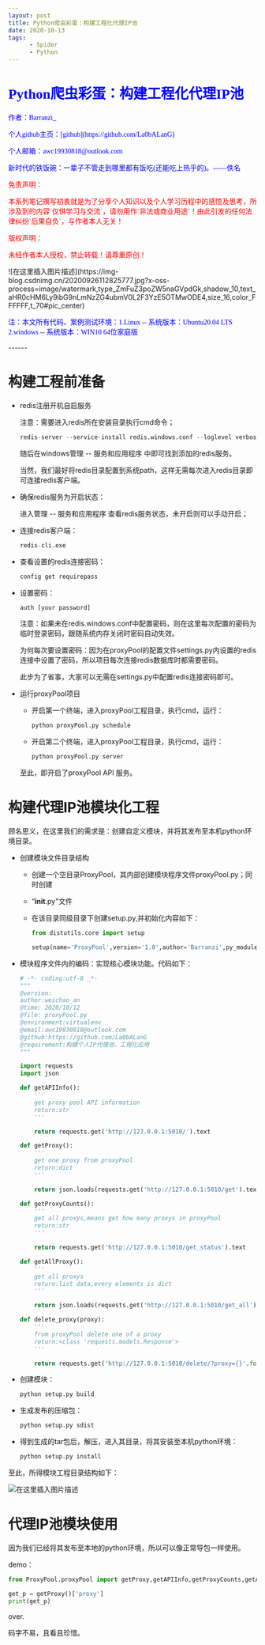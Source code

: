 ```yaml
---
layout: post
title: Python爬虫彩蛋：构建工程化代理IP池
date: 2020-10-13
tags: 
      - Spider
      - Python
---
```


# <font face="楷体"  color='blue'>  Python爬虫彩蛋：构建工程化代理IP池</font>

<p><font face="楷体" color='blue'>作者：Barranzi_</font></p>
<p><font face="楷体" color='blue'>个人github主页：[github](https://github.com/La0bALanG)</font></p>
<p><font face="楷体" color='blue'>个人邮箱：awc19930818@outlook.com</font></p>
<p><font face="楷体" color='blue'>新时代的铁饭碗：一辈子不管走到哪里都有饭吃(还能吃上热乎的)。——佚名</font></p>
<p><font face="楷体" color='red'> 免责声明：</font></p>
<p><font face='楷体' color='red'>		本系列笔记撰写初衷就是为了分享个人知识以及个人学习历程中的感悟及思考，所涉及到的内容`仅供学习与交流`，请勿用作`非法或商业用途`！由此引发的任何法律纠纷`后果自负`，与作者本人无关！</font></p>
<p><font face="楷体"  color='red'>版权声明：</font></p>
<p><font face='楷体' color='red'>		未经作者本人授权，禁止转载！请尊重原创！</font></p>
![在这里插入图片描述](https://img-blog.csdnimg.cn/20200926112825777.jpg?x-oss-process=image/watermark,type_ZmFuZ3poZW5naGVpdGk,shadow_10,text_aHR0cHM6Ly9ibG9nLmNzZG4ubmV0L2F3YzE5OTMwODE4,size_16,color_FFFFFF,t_70#pic_center)

<p><font face="楷体" color='blue'>注：本文所有代码、案例测试环境：1.Linux -- 系统版本：Ubuntu20.04 LTS   2.windows -- 系统版本：WIN10 64位家庭版</font></p>
------

# 构建工程前准备

- redis注册开机自启服务

  注意：需要进入redis所在安装目录执行cmd命令；

  ```python
  redis-server --service-install redis.windows.conf --loglevel verbose 
  ```

  随后在windows管理 -- 服务和应用程序 中即可找到添加的redis服务。

  当然，我们最好将redis目录配置到系统path，这样无需每次进入redis目录即可连接redis客户端。

- 确保redis服务为开启状态：

  进入管理 -- 服务和应用程序 查看redis服务状态，未开启则可以手动开启；

- 连接redis客户端：

  ```python
  redis-cli.exe
  ```

- 查看设置的redis连接密码：

  ```python
  config get requirepass
  ```

- 设置密码：

  ```python
  auth [your password]
  ```

  注意：如果未在redis.windows.conf中配置密码，则在这里每次配置的密码为临时登录密码，跟随系统内存关闭时密码自动失效。

  为何每次要设置密码：因为在proxyPool的配置文件settings.py内设置的redis连接中设置了密码，所以项目每次连接redis数据库时都需要密码。

  此步为了省事，大家可以无需在settings.py中配置redis连接密码即可。

- 运行proxyPool项目

  - 开启第一个终端，进入proxyPool工程目录，执行cmd，运行：

    ```python
    python proxyPool.py schedule
    ```

  - 开启第二个终端，进入proxyPool工程目录，执行cmd，运行：

    ```python
    python proxyPool.py server
    ```

  至此，即开启了proxyPool API 服务。

# 构建代理IP池模块化工程

顾名思义，在这里我们的需求是：创建自定义模块，并将其发布至本机python环境目录。

- 创建模块文件目录结构

  - 创建一个空目录ProxyPool，其内部创建模块程序文件proxyPool.py；同时创建

  - “__init__.py"文件

  - 在该目录同级目录下创建setup.py,并初始化内容如下：

    ```python
    from distutils.core import setup
    
    setup(name='ProxyPool',version='1.0',author='Barranzi',py_modules=['ProxyPool.proxyPool'])
    ```

- 模块程序文件内的编码：实现核心模块功能。代码如下：

  ```python
  # -*- coding:utf-8 _*-
  """
  @version:
  author:weichao_an
  @time: 2020/10/12
  @file: proxyPool.py
  @environment:virtualenv
  @email:awc19930818@outlook.com
  @github:https://github.com/La0bALanG
  @requirement:构建个人IP代理池，工程化应用
  """
  
  import requests
  import json
  
  def getAPIInfo():
      '''
      get proxy pool API information
      return:str
      '''
  
      return requests.get('http://127.0.0.1:5010/').text
  
  def getProxy():
      '''
      get one proxy from proxyPool
      return:dict
      '''
  
      return json.loads(requests.get('http://127.0.0.1:5010/get').text)
  
  def getProxyCounts():
      '''
      get all proxys,means get how many proxys in proxyPool
      return:str
      '''
  
      return requests.get('http://127.0.0.1:5010/get_status').text
  
  def getAllProxy():
      '''
      get all proxys
      return:list data,every elements is dict
      '''
  
      return json.loads(requests.get('http://127.0.0.1:5010/get_all').text)
  
  def delete_proxy(proxy):
      '''
      from proxyPool delete one of a proxy
      return:<class 'requests.models.Response'>
      '''
  
      return requests.get('http://127.0.0.1:5010/delete/?proxy={}'.format(proxy))
  
  ```

- 创建模块：

  ```python
  python setup.py build
  ```

- 生成发布的压缩包：

  ```python
  python setup.py sdist
  ```

- 得到生成的tar包后，解压，进入其目录，将其安装至本机python环境：

  ```python
  python setup.py install
  ```

至此，所得模块工程目录结构如下：

![在这里插入图片描述](https://img-blog.csdnimg.cn/20201013114400907.png?x-oss-process=image/watermark,type_ZmFuZ3poZW5naGVpdGk,shadow_10,text_aHR0cHM6Ly9ibG9nLmNzZG4ubmV0L2F3YzE5OTMwODE4,size_16,color_FFFFFF,t_70#pic_center)

# 代理IP池模块使用

因为我们已经将其发布至本地的python环境，所以可以像正常导包一样使用。

demo：

```python
from ProxyPool.proxyPool import getProxy,getAPIInfo,getProxyCounts,getAllProxy

get_p = getProxy()['proxy']
print(get_p)
```

over.

码字不易，且看且珍惜。